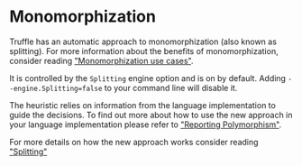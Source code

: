 # Monomorphization

Truffle has an automatic approach to monomorphization (also known as
splitting). For more information about the benefits of monomorphization,
consider reading ["Monomorphization use cases"](MonomorphizationUseCases.md).

It is controlled by the `Splitting` engine option and is on by default.
Adding `--engine.Splitting=false` to your command line will disable it.

The heuristic relies on information from the language implementation to guide
the decisions. To find out more about how to use the new approach in your
language implementation please refer to ["Reporting
Polymorphism"](ReportingPolymorphism.md).

For more details on how the new approach works consider reading
["Splitting"](Splitting.md)
